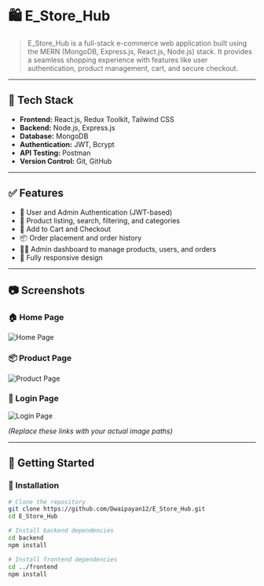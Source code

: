 # 🛍️ E_Store_Hub

> E_Store_Hub is a full-stack e-commerce web application built using the MERN (MongoDB, Express.js, React.js, Node.js) stack. It provides a seamless shopping experience with features like user authentication, product management, cart, and secure checkout.

---

## 🚀 Tech Stack

- **Frontend:** React.js, Redux Toolkit, Tailwind CSS
- **Backend:** Node.js, Express.js
- **Database:** MongoDB
- **Authentication:** JWT, Bcrypt
- **API Testing:** Postman
- **Version Control:** Git, GitHub

---

## ✅ Features

- 🔐 User and Admin Authentication (JWT-based)
- 🛒 Product listing, search, filtering, and categories
- 🧺 Add to Cart and Checkout
- 📦 Order placement and order history
- 🧑‍💼 Admin dashboard to manage products, users, and orders
- 📱 Fully responsive design

---

## 📷 Screenshots

### 🏠 Home Page
![Home Page](https://github.com/Dwaipayan12/E_Store_Hub/blob/main/assets/home-page.png?raw=true)

### 📦 Product Page
![Product Page](https://github.com/Dwaipayan12/E_Store_Hub/blob/main/assets/product-page.png?raw=true)

### 🔐 Login Page
![Login Page](https://github.com/Dwaipayan12/E_Store_Hub/blob/main/assets/login.png?raw=true)

*(Replace these links with your actual image paths)*

---

## 📁 Getting Started

### 🔧 Installation

```bash
# Clone the repository
git clone https://github.com/Dwaipayan12/E_Store_Hub.git
cd E_Store_Hub

# Install backend dependencies
cd backend
npm install

# Install frontend dependencies
cd ../frontend
npm install



